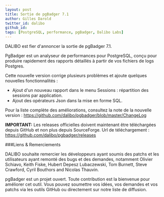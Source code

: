 ```yaml
---
layout: post
title: Sortie de pgBadger 7.1
author: Gilles Darold
twitter_id: dalibo
github_id: 
tags: [PostgreSQL, performance, pgBadger, Dalibo Labs]
---
```

DALIBO est fier d'annoncer la sortie de pgBadger 7.1.

PgBadger est un analyseur de performances pour PostgreSQL, conçu pour produire rapidement
des rapports détaillés à partir de vos fichiers de logs Postgres.

<!--MORE-->

Cette nouvelle version corrige plusieurs problèmes et ajoute quelques nouvelles fonctionnalités :

  * Ajout d'un nouveau rapport dans le menu Sessions : répartition des sessions par application.
  * Ajout des opérateurs Json dans la mise en forme SQL.

Pour la liste complète des améliorations, consultez la note de la nouvelle version :
https://github.com/dalibo/pgbadger/blob/master/ChangeLog

**IMPORTANT:** Les releases officielles doivent maintenant être téléchargées depuis
GitHub et non plus depuis SourceForge. Url de téléchargement : https://github.com/dalibo/pgbadger/releases

###Liens & Remerciements

DALIBO souhaite remercier les développeurs ayant soumis des patchs et les utilisateurs ayant
remonté des bugs et des demandes, notamment Olivier Schiavo, Keith Fiske, Hubert Depesz Lubaczewski,
Tom Burnett, Steve Crawford, Cyril Bouthors and Nicolas Thauvin.

pgBadger est un projet ouvert. Toute contribution est la bienvenue pour améliorer cet outil.
Vous pouvez soumettre vos idées, vos demandes et vos patchs via les outils GitHub ou directement
sur notre liste de diffusion.


